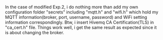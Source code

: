 In the case of modified Exp.2, i do nothing more than add my own configuration folder "secrets" including "mqtt.h" and "wifi.h" which hold my MQTT information(broker, port, username, password) and WiFi setting information correspondingly. Btw, i insert Hivemq CA Certification(TLS) in "ca_cert.h" file. Things work well, i get the same result as expected since it is about changing the broker.